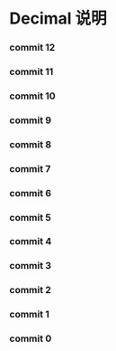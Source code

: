 # Decimal 说明


### commit 12

### commit 11

### commit 10

### commit 9

### commit 8

### commit 7

### commit 6

### commit 5

### commit 4

### commit 3

### commit 2

### commit 1

### commit 0
